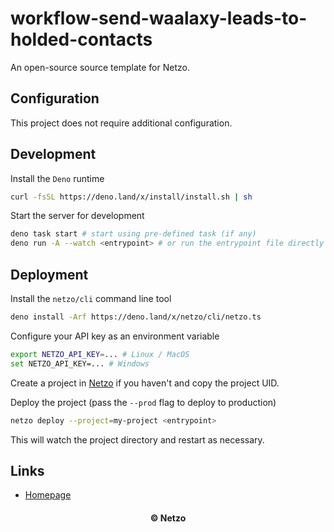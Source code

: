 # workflow-send-waalaxy-leads-to-holded-contacts

An open-source source template for Netzo.

## Configuration

This project does not require additional configuration.

## Development

Install the `Deno` runtime

```sh
curl -fsSL https://deno.land/x/install/install.sh | sh
```

Start the server for development

```sh
deno task start # start using pre-defined task (if any)
deno run -A --watch <entrypoint> # or run the entrypoint file directly
```

## Deployment

Install the `netzo/cli` command line tool

```sh
deno install -Arf https://deno.land/x/netzo/cli/netzo.ts
```

Configure your API key as an environment variable

```sh
export NETZO_API_KEY=... # Linux / MacOS
set NETZO_API_KEY=... # Windows
```

Create a project in [Netzo](https://app.netzo.io) if you haven't and copy the
project UID.

Deploy the project (pass the `--prod` flag to deploy to production)

```sh
netzo deploy --project=my-project <entrypoint>
```

This will watch the project directory and restart as necessary.

## Links

- [Homepage](https://app.netzo.io/templates/workflow-send-waalaxy-leads-to-holded-contacts)

<div align="center">
  <h4>© Netzo</h4>
</div>
